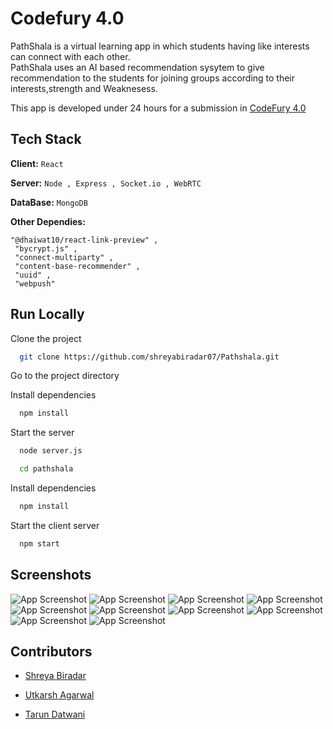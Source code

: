 
# Codefury 4.0

PathShala is a virtual learning app in which students having like interests can connect with each other.   
PathShala uses an AI based recommendation sysytem to give recommendation to the students for joining groups according to their interests,strength and Weaknesess.  


This app is developed under 24 hours for a submission in [CodeFury 4.0](http://www.ieeeuvce.in/events/codefury-4-0/)     


## Tech Stack

**Client:** ``` React ```

**Server:** ``` Node , Express , Socket.io , WebRTC ```

**DataBase:** ``` MongoDB ```

**Other Dependies:**  
```
"@dhaiwat10/react-link-preview" ,
 "bycrypt.js" , 
 "connect-multiparty" , 
 "content-base-recommender" , 
 "uuid" ,
 "webpush"
 ```


  
## Run Locally

Clone the project

```bash
  git clone https://github.com/shreyabiradar07/Pathshala.git
```

Go to the project directory

Install dependencies

```bash
  npm install
```
Start the server

```bash
  node server.js
```

```bash
  cd pathshala
```

Install dependencies

```bash
  npm install
```

Start the client server

```bash
  npm start
```


  
## Screenshots

![App Screenshot](https://github.com/shreyabiradar07/Pathshala/blob/master/ScreenShots/Screenshot%20(6).png)
![App Screenshot](https://github.com/shreyabiradar07/Pathshala/blob/master/ScreenShots/Screenshot%20(7).png)
![App Screenshot](https://github.com/shreyabiradar07/Pathshala/blob/master/ScreenShots/Screenshot%20(8).png)
![App Screenshot](https://github.com/shreyabiradar07/Pathshala/blob/master/ScreenShots/Screenshot%20(9).png)
![App Screenshot](https://github.com/shreyabiradar07/Pathshala/blob/master/ScreenShots/Screenshot%20(10).png)
![App Screenshot](https://github.com/shreyabiradar07/Pathshala/blob/master/ScreenShots/Screenshot%20(11).png)
![App Screenshot](https://github.com/shreyabiradar07/Pathshala/blob/master/ScreenShots/Screenshot%20(12).png)
![App Screenshot](https://github.com/shreyabiradar07/Pathshala/blob/master/ScreenShots/Screenshot%20(13).png)
![App Screenshot](https://github.com/shreyabiradar07/Pathshala/blob/master/ScreenShots/Screenshot%20(14).png)
![App Screenshot](https://github.com/shreyabiradar07/Pathshala/blob/master/ScreenShots/Screenshot%20(15).png)


  
## Contributors

- [Shreya Biradar](https://github.com/shreyabiradar07/)

- [Utkarsh Agarwal](https://github.com/UtkarshA135)

- [Tarun Datwani](https://github.com/tarun1801)